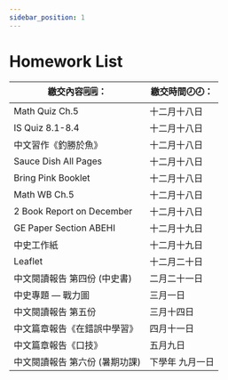 ```yaml
---
sidebar_position: 1
---
```


# Homework List
|繳交內容🗒️🗒️：|繳交時間🕗🕗： |
|--------|----|
|	Math Quiz Ch.5| 十二月十八日|
|IS Quiz 8.1-8.4|十二月十八日|
|中文習作《釣勝於魚》|十二月十八日|
|Sauce Dish All Pages|十二月十八日|
|Bring Pink Booklet|十二月十八日|
|   Math WB Ch.5                   |十二月十八日|
|	2 Book Report on December	   |十二月十八日|
|GE Paper Section ABEHI|十二月十九日|
|中史工作紙|十二月十九日|
|Leaflet|十二月二十日
|	中文閱讀報告 第四份 (中史書) 	 |二月二十一日|
|	中史專題 — 戰力圖	            |三月一日|
|	中文閱讀報告 第五份	             |三月十四日|
|	中文篇章報告《在錯誤中學習》	  |四月十一日|
|	中文篇章報告《口技》	         |五月九日|
|	中文閱讀報告 第六份 (暑期功課)	  |下學年 九月一日|